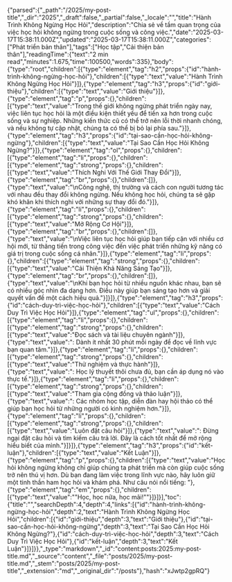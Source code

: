 {"parsed":{"_path":"/2025/my-post-title","_dir":"2025","_draft":false,"_partial":false,"_locale":"","title":"Hành Trình Không Ngừng Học Hỏi","description":"Chia sẻ về tầm quan trọng của việc học hỏi không ngừng trong cuộc sống và công việc.","date":"2025-03-17T15:38:11.000Z","updated":"2025-03-17T15:38:11.000Z","categories":["Phát triển bản thân"],"tags":["Học tập","Cải thiện bản thân"],"readingTime":{"text":"2 min read","minutes":1.675,"time":100500,"words":335},"body":{"type":"root","children":[{"type":"element","tag":"h2","props":{"id":"hành-trình-không-ngừng-học-hỏi"},"children":[{"type":"text","value":"Hành Trình Không Ngừng Học Hỏi"}]},{"type":"element","tag":"h3","props":{"id":"giới-thiệu"},"children":[{"type":"text","value":"Giới thiệu"}]},{"type":"element","tag":"p","props":{},"children":[{"type":"text","value":"Trong thế giới không ngừng phát triển ngày nay, việc liên tục học hỏi là một điều kiện thiết yếu để tiến xa hơn trong cuộc sống và sự nghiệp. Những kiến thức cũ có thể trở nên lỗi thời nhanh chóng, và nếu không tự cập nhật, chúng ta có thể bị bỏ lại phía sau."}]},{"type":"element","tag":"h3","props":{"id":"tại-sao-cần-học-hỏi-không-ngừng"},"children":[{"type":"text","value":"Tại Sao Cần Học Hỏi Không Ngừng?"}]},{"type":"element","tag":"ol","props":{},"children":[{"type":"element","tag":"li","props":{},"children":[{"type":"element","tag":"strong","props":{},"children":[{"type":"text","value":"Thích Nghi Với Thế Giới Thay Đổi"}]},{"type":"element","tag":"br","props":{},"children":[]},{"type":"text","value":"\nCông nghệ, thị trường và cách con người tương tác với nhau đều thay đổi không ngừng. Nếu không học hỏi, chúng ta sẽ gặp khó khăn khi thích nghi với những sự thay đổi đó."}]},{"type":"element","tag":"li","props":{},"children":[{"type":"element","tag":"strong","props":{},"children":[{"type":"text","value":"Mở Rộng Cơ Hội"}]},{"type":"element","tag":"br","props":{},"children":[]},{"type":"text","value":"\nViệc liên tục học hỏi giúp bạn tiếp cận với nhiều cơ hội mới, từ thăng tiến trong công việc đến việc phát triển những kỹ năng có giá trị trong cuộc sống cá nhân."}]},{"type":"element","tag":"li","props":{},"children":[{"type":"element","tag":"strong","props":{},"children":[{"type":"text","value":"Cải Thiện Khả Năng Sáng Tạo"}]},{"type":"element","tag":"br","props":{},"children":[]},{"type":"text","value":"\nKhi bạn học hỏi từ nhiều nguồn khác nhau, bạn sẽ có nhiều góc nhìn đa dạng hơn. Điều này giúp bạn sáng tạo hơn và giải quyết vấn đề một cách hiệu quả."}]}]},{"type":"element","tag":"h3","props":{"id":"cách-duy-trì-việc-học-hỏi"},"children":[{"type":"text","value":"Cách Duy Trì Việc Học Hỏi"}]},{"type":"element","tag":"ul","props":{},"children":[{"type":"element","tag":"li","props":{},"children":[{"type":"element","tag":"strong","props":{},"children":[{"type":"text","value":"Đọc sách và tài liệu chuyên ngành"}]},{"type":"text","value":": Dành ít nhất 30 phút mỗi ngày để đọc về lĩnh vực bạn quan tâm."}]},{"type":"element","tag":"li","props":{},"children":[{"type":"element","tag":"strong","props":{},"children":[{"type":"text","value":"Thử nghiệm và thực hành"}]},{"type":"text","value":": Học lý thuyết thôi chưa đủ, bạn cần áp dụng nó vào thực tế."}]},{"type":"element","tag":"li","props":{},"children":[{"type":"element","tag":"strong","props":{},"children":[{"type":"text","value":"Tham gia cộng đồng và thảo luận"}]},{"type":"text","value":": Các nhóm học tập, diễn đàn hay hội thảo có thể giúp bạn học hỏi từ những người có kinh nghiệm hơn."}]},{"type":"element","tag":"li","props":{},"children":[{"type":"element","tag":"strong","props":{},"children":[{"type":"text","value":"Luôn đặt câu hỏi"}]},{"type":"text","value":": Đừng ngại đặt câu hỏi và tìm kiếm câu trả lời. Đây là cách tốt nhất để mở rộng hiểu biết của mình."}]}]},{"type":"element","tag":"h3","props":{"id":"kết-luận"},"children":[{"type":"text","value":"Kết Luận"}]},{"type":"element","tag":"p","props":{},"children":[{"type":"text","value":"Học hỏi không ngừng không chỉ giúp chúng ta phát triển mà còn giúp cuộc sống trở nên thú vị hơn. Dù bạn đang làm việc trong lĩnh vực nào, hãy luôn giữ một tinh thần ham học hỏi và khám phá. Như câu nói nổi tiếng: "},{"type":"element","tag":"em","props":{},"children":[{"type":"text","value":"\"Học, học nữa, học mãi!\""}]}]}],"toc":{"title":"","searchDepth":4,"depth":4,"links":[{"id":"hành-trình-không-ngừng-học-hỏi","depth":2,"text":"Hành Trình Không Ngừng Học Hỏi","children":[{"id":"giới-thiệu","depth":3,"text":"Giới thiệu"},{"id":"tại-sao-cần-học-hỏi-không-ngừng","depth":3,"text":"Tại Sao Cần Học Hỏi Không Ngừng?"},{"id":"cách-duy-trì-việc-học-hỏi","depth":3,"text":"Cách Duy Trì Việc Học Hỏi"},{"id":"kết-luận","depth":3,"text":"Kết Luận"}]}]}},"_type":"markdown","_id":"content:posts:2025:my-post-title.md","_source":"content","_file":"posts/2025/my-post-title.md","_stem":"posts/2025/my-post-title","_extension":"md","_original_dir":"/posts"},"hash":"xJwtp2gpRQ"}